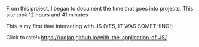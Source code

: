 From this project, I began to document the time that goes into projects.
This site took 12 hours and 41 minutes

This is my first time interacting with JS (YES, IT WAS SOMETHING!)

 Click to rate!>https://radjap.github.io/with-the-application-of-JS/
